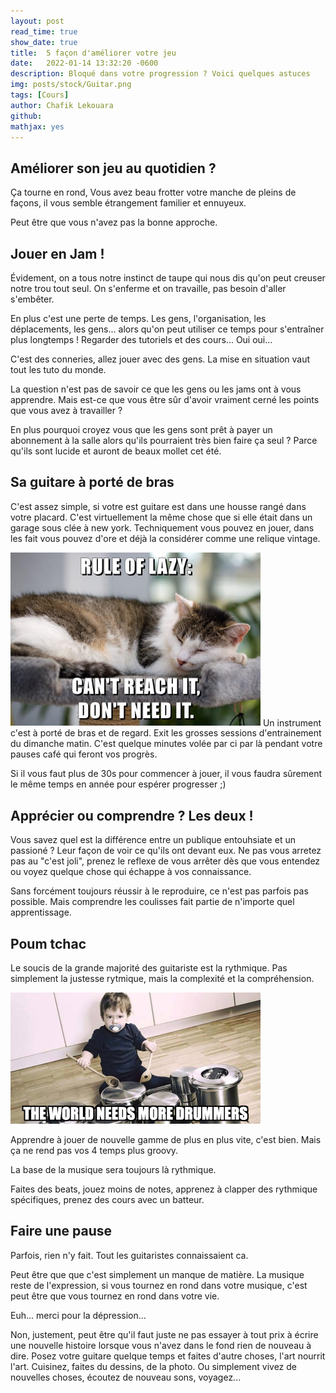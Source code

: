 ```yaml
---
layout: post
read_time: true
show_date: true
title:  5 façon d'améliorer votre jeu
date:   2022-01-14 13:32:20 -0600
description: Bloqué dans votre progression ? Voici quelques astuces
img: posts/stock/Guitar.png 
tags: [Cours]
author: Chafik Lekouara
github:  
mathjax: yes
---
```

## Améliorer son jeu au quotidien ?
Ça tourne en rond,
Vous avez beau frotter votre manche de pleins de façons, il vous semble étrangement familier et ennuyeux.

Peut être que vous n'avez pas la bonne approche.

## Jouer en Jam !

Évidement, on a tous notre instinct de taupe qui nous dis qu'on peut creuser notre trou tout seul.
On s'enferme et on travaille, pas besoin d'aller s'embêter.

En plus c'est une perte de temps.
Les gens, l'organisation, les déplacements, les gens... alors qu'on peut utiliser ce temps pour s'entraîner plus longtemps !
Regarder des tutoriels et des cours...
Oui oui...

C'est des conneries, allez jouer avec des gens.
La mise en situation vaut tout les tuto du monde.

La question n'est pas de savoir ce que les gens ou les jams ont à vous apprendre.
Mais est-ce que vous être sûr d'avoir vraiment cerné les points que vous avez à travailler ?

En plus pourquoi croyez vous que les gens sont prêt à payer un abonnement à la salle alors qu'ils pourraient très bien faire ça seul ?
Parce qu'ils sont lucide et auront de beaux mollet cet été.

## Sa guitare à porté de bras 

C'est assez simple, si votre est guitare est dans une housse rangé dans votre placard.
C'est virtuellement la même chose que si elle était dans un garage sous clée à new york.
Techniquement vous pouvez en jouer, dans les fait vous pouvez d'ore et déjà la considérer comme une relique vintage.

<img src="../assets/img/posts/FiveWayUpgrade/lazy.jpg" alt="isolated" width="400"/>
Un instrument c'est à porté de bras et de regard.
Exit les grosses sessions d'entrainement du dimanche matin.
C'est quelque minutes volée par ci par là pendant votre pauses café qui feront vos progrès.

Si il vous faut plus de 30s pour commencer à jouer,
il vous faudra sûrement le même temps en année pour espérer progresser ;)


## Apprécier ou comprendre ? Les deux !

Vous savez quel est la différence entre un publique entouhsiate et un passioné ?
Leur façon de voir ce qu'ils ont devant eux.
Ne pas vous arretez pas au "c'est joli", prenez le reflexe de vous arrêter dès que vous entendez ou voyez quelque chose qui échappe à vos connaissance.

Sans forcément toujours réussir à le reproduire, ce n'est pas parfois pas possible.
Mais comprendre les coulisses fait partie de n'importe quel apprentissage.


## Poum tchac

Le soucis de la grande majorité des guitariste est la rythmique.
Pas simplement la justesse rytmique, mais la complexité et la compréhension.

<img src="../assets/img/posts/FiveWayUpgrade/drum.jpg" alt="isolated" width="400"/>

Apprendre à jouer de nouvelle gamme de plus en plus vite, c'est bien.
Mais ça ne rend pas vos 4 temps plus groovy.

La base de la musique sera toujours là rythmique.

Faites des beats, jouez moins de notes, apprenez à clapper des rythmique spécifiques, prenez des cours avec un batteur.

## Faire une pause 

Parfois, rien n'y fait.
Tout les guitaristes connaissaient ca.

Peut être que que c'est simplement un manque de matière.
La musique reste de l'expression, si vous tournez en rond dans votre musique, c'est peut être que vous tournez en rond dans votre vie.

<span class="Wolfy"> Euh... merci pour la dépression... </span>

Non, justement, peut être qu'il faut juste ne pas essayer à tout prix à écrire une nouvelle histoire lorsque vous n'avez dans le fond rien de nouveau à dire.
Posez votre guitare quelque temps et faites d'autre choses, l'art nourrit l'art.
Cuisinez, faites du dessins, de la photo.
Ou simplement vivez de nouvelles choses, écoutez de nouveau sons, voyagez...



